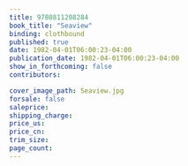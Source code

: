 ```yaml
---
title: 9780811208284
book_title: "Seaview"
binding: clothbound
published: true
date: 1982-04-01T06:00:23-04:00
publication_date: 1982-04-01T06:00:23-04:00
show_in_forthcoming: false
contributors:

cover_image_path: Seaview.jpg
forsale: false
saleprice:
shipping_charge:
price_us:
price_cn:
trim_size:
page_count:
---
```


